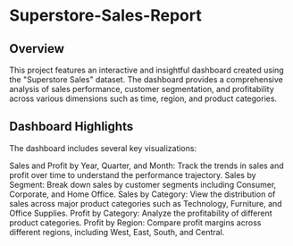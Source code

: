 # Superstore-Sales-Report

## Overview
This project features an interactive and insightful dashboard created using the "Superstore Sales" dataset. The dashboard provides a comprehensive analysis of sales performance, customer segmentation, and profitability across various dimensions such as time, region, and product categories.

## Dashboard Highlights
The dashboard includes several key visualizations:

Sales and Profit by Year, Quarter, and Month: Track the trends in sales and profit over time to understand the performance trajectory.
Sales by Segment: Break down sales by customer segments including Consumer, Corporate, and Home Office.
Sales by Category: View the distribution of sales across major product categories such as Technology, Furniture, and Office Supplies.
Profit by Category: Analyze the profitability of different product categories.
Profit by Region: Compare profit margins across different regions, including West, East, South, and Central.
